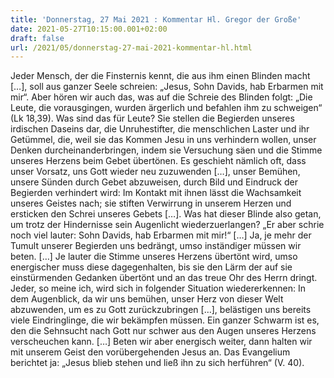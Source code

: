 ```yaml
---
title: 'Donnerstag, 27 Mai 2021 : Kommentar Hl. Gregor der Große'
date: 2021-05-27T10:15:00.001+02:00
draft: false
url: /2021/05/donnerstag-27-mai-2021-kommentar-hl.html
---
```


Jeder Mensch, der die Finsternis kennt, die aus ihm einen Blinden macht \[…\], soll aus ganzer Seele schreien: „Jesus, Sohn Davids, hab Erbarmen mit mir“. Aber hören wir auch das, was auf die Schreie des Blinden folgt: „Die Leute, die vorausgingen, wurden ärgerlich und befahlen ihm zu schweigen“ (Lk 18,39). Was sind das für Leute? Sie stellen die Begierden unseres irdischen Daseins dar, die Unruhestifter, die menschlichen Laster und ihr Getümmel, die, weil sie das Kommen Jesu in uns verhindern wollen, unser Denken durcheinanderbringen, indem sie Versuchung säen und die Stimme unseres Herzens beim Gebet übertönen. Es geschieht nämlich oft, dass unser Vorsatz, uns Gott wieder neu zuzuwenden \[…\], unser Bemühen, unsere Sünden durch Gebet abzuweisen, durch Bild und Eindruck der Begierden verhindert wird: Im Kontakt mit ihnen lässt die Wachsamkeit unseres Geistes nach; sie stiften Verwirrung in unserem Herzen und ersticken den Schrei unseres Gebets \[…\]. Was hat dieser Blinde also getan, um trotz der Hindernisse sein Augenlicht wiederzuerlangen? „Er aber schrie noch viel lauter: Sohn Davids, hab Erbarmen mit mir!“ \[…\] Ja, je mehr der Tumult unserer Begierden uns bedrängt, umso inständiger müssen wir beten. \[…\] Je lauter die Stimme unseres Herzens übertönt wird, umso energischer muss diese dagegenhalten, bis sie den Lärm der auf sie einstürmenden Gedanken übertönt und an das treue Ohr des Herrn dringt. Jeder, so meine ich, wird sich in folgender Situation wiedererkennen: In dem Augenblick, da wir uns bemühen, unser Herz von dieser Welt abzuwenden, um es zu Gott zurückzubringen \[…\], belästigen uns bereits viele Eindringlinge, die wir bekämpfen müssen. Ein ganzer Schwarm ist es, den die Sehnsucht nach Gott nur schwer aus den Augen unseres Herzens verscheuchen kann. \[…\] Beten wir aber energisch weiter, dann halten wir mit unserem Geist den vorübergehenden Jesus an. Das Evangelium berichtet ja: „Jesus blieb stehen und ließ ihn zu sich herführen“ (V. 40).